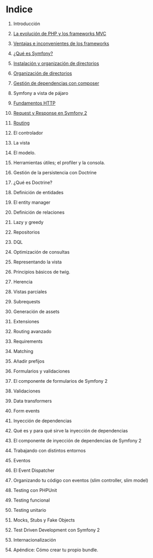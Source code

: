 # Indice

1. Introducción
  1. [La evolución de PHP y los frameworks MVC](1-introduccion/la-evolucion-de-php-y-los-frameworks-mvc.md)
  1. [Ventajas e inconvenientes de los frameworks](1-introduccion/ventajas-e-inconvenientes-de-los-frameworks.md)
  1. [¿Qué es Symfony?](1-introduccion/que-es-symfony.md)
  1. [Instalación y organización de directorios](1-introduccion/instalacion.md)
  1. [Organización de directorios](1-introduccion/directorios.md)
  1. [Gestión de dependencias con composer](1-introduccion/composer.md)

2. Symfony a vista de pájaro
  2. [Fundamentos HTTP](2-symfony-a-vista-de-pajaro/fundamentos-http.md)
  2. [Request y Response en Symfony 2](2-symfony-a-vista-de-pajaro/request-response.md)
  2. [Routing](2-symfony-a-vista-de-pajaro/routing.md)
  2. El controlador
  2. La vista
  2. El modelo.
  2. Herramientas útiles; el profiler y la consola.

3. Gestión de la persistencia con Doctrine
  3. ¿Qué es Doctrine?
  3. Definición de entidades
  3. El entity manager
  3. Definición de relaciones
  3. Lazy y greedy
  3. Repositorios
  3. DQL
  3. Optimización de consultas

4. Representando la vista
  4. Principios básicos de twig.
  4. Herencia
  4. Vistas parciales
  4. Subrequests
  4. Generación de assets
  4. Extensiones

5. Routing avanzado
  5. Requirements
  5. Matching
  5. Añadir prefijos

6. Formularios y validaciones
  6. El componente de formularios de Symfony 2
  6. Validaciones
  6. Data transformers
  6. Form events

7. Inyección de dependencias
  7. Qué es y para qué sirve la inyección de dependencias
  7. El componente de inyección de dependencias de Symfony 2
  7. Trabajando con distintos entornos

8. Eventos
  8. El Event Dispatcher
  8. Organizando tu código con eventos (slim controller, slim model)

9. Testing con PHPUnit
  9. Testing funcional
  9. Testing unitario
  9. Mocks, Stubs y Fake Objects
  9. Test Driven Development con Symfony 2

10. Internacionalización

11. Apéndice: Cómo crear tu propio bundle.
